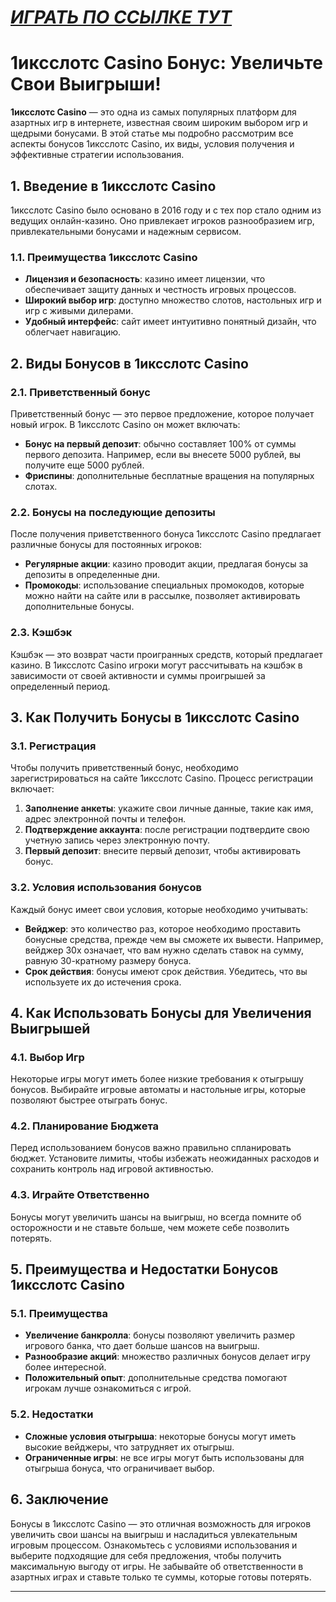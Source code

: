 # [***<u>ИГРАТЬ ПО ССЫЛКЕ ТУТ</u>***](https://brandplay.link/J2ZbqMPZ)

# 1иксслотс Casino Бонус: Увеличьте Свои Выигрыши!

**1иксслотс Casino** — это одна из самых популярных платформ для азартных игр в интернете, известная своим широким выбором игр и щедрыми бонусами. В этой статье мы подробно рассмотрим все аспекты бонусов 1иксслотс Casino, их виды, условия получения и эффективные стратегии использования.

## 1. Введение в 1иксслотс Casino

1иксслотс Casino было основано в 2016 году и с тех пор стало одним из ведущих онлайн-казино. Оно привлекает игроков разнообразием игр, привлекательными бонусами и надежным сервисом.

### 1.1. Преимущества 1иксслотс Casino

* **Лицензия и безопасность**: казино имеет лицензии, что обеспечивает защиту данных и честность игровых процессов.
* **Широкий выбор игр**: доступно множество слотов, настольных игр и игр с живыми дилерами.
* **Удобный интерфейс**: сайт имеет интуитивно понятный дизайн, что облегчает навигацию.

## 2. Виды Бонусов в 1иксслотс Casino

### 2.1. Приветственный бонус

Приветственный бонус — это первое предложение, которое получает новый игрок. В 1иксслотс Casino он может включать:

* **Бонус на первый депозит**: обычно составляет 100% от суммы первого депозита. Например, если вы внесете 5000 рублей, вы получите еще 5000 рублей.
* **Фриспины**: дополнительные бесплатные вращения на популярных слотах.

### 2.2. Бонусы на последующие депозиты

После получения приветственного бонуса 1иксслотс Casino предлагает различные бонусы для постоянных игроков:

* **Регулярные акции**: казино проводит акции, предлагая бонусы за депозиты в определенные дни.
* **Промокоды**: использование специальных промокодов, которые можно найти на сайте или в рассылке, позволяет активировать дополнительные бонусы.

### 2.3. Кэшбэк

Кэшбэк — это возврат части проигранных средств, который предлагает казино. В 1иксслотс Casino игроки могут рассчитывать на кэшбэк в зависимости от своей активности и суммы проигрышей за определенный период.

## 3. Как Получить Бонусы в 1иксслотс Casino

### 3.1. Регистрация

Чтобы получить приветственный бонус, необходимо зарегистрироваться на сайте 1иксслотс Casino. Процесс регистрации включает:

1. **Заполнение анкеты**: укажите свои личные данные, такие как имя, адрес электронной почты и телефон.
2. **Подтверждение аккаунта**: после регистрации подтвердите свою учетную запись через электронную почту.
3. **Первый депозит**: внесите первый депозит, чтобы активировать бонус.

### 3.2. Условия использования бонусов

Каждый бонус имеет свои условия, которые необходимо учитывать:

* **Вейджер**: это количество раз, которое необходимо проставить бонусные средства, прежде чем вы сможете их вывести. Например, вейджер 30x означает, что вам нужно сделать ставок на сумму, равную 30-кратному размеру бонуса.
* **Срок действия**: бонусы имеют срок действия. Убедитесь, что вы используете их до истечения срока.

## 4. Как Использовать Бонусы для Увеличения Выигрышей

### 4.1. Выбор Игр

Некоторые игры могут иметь более низкие требования к отыгрышу бонусов. Выбирайте игровые автоматы и настольные игры, которые позволяют быстрее отыграть бонус.

### 4.2. Планирование Бюджета

Перед использованием бонусов важно правильно спланировать бюджет. Установите лимиты, чтобы избежать неожиданных расходов и сохранить контроль над игровой активностью.

### 4.3. Играйте Ответственно

Бонусы могут увеличить шансы на выигрыш, но всегда помните об осторожности и не ставьте больше, чем можете себе позволить потерять.

## 5. Преимущества и Недостатки Бонусов 1иксслотс Casino

### 5.1. Преимущества

* **Увеличение банкролла**: бонусы позволяют увеличить размер игрового банка, что дает больше шансов на выигрыш.
* **Разнообразие акций**: множество различных бонусов делает игру более интересной.
* **Положительный опыт**: дополнительные средства помогают игрокам лучше ознакомиться с игрой.

### 5.2. Недостатки

* **Сложные условия отыгрыша**: некоторые бонусы могут иметь высокие вейджеры, что затрудняет их отыгрыш.
* **Ограниченные игры**: не все игры могут быть использованы для отыгрыша бонуса, что ограничивает выбор.

## 6. Заключение

Бонусы в 1иксслотс Casino — это отличная возможность для игроков увеличить свои шансы на выигрыш и насладиться увлекательным игровым процессом. Ознакомьтесь с условиями использования и выберите подходящие для себя предложения, чтобы получить максимальную выгоду от игры. Не забывайте об ответственности в азартных играх и ставьте только те суммы, которые готовы потерять.

***
